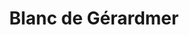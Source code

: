 ---
title: "Blanc de Gérardmer"
url: /gerardmer/blanc-de-gerardmer-rue-charles-de-gaulle/
shop: shop
---